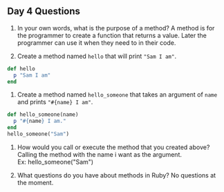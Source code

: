 ## Day 4 Questions

1. In your own words, what is the purpose of a method?
A method is for the programmer to create a function that returns a value. Later the programmer can use it when they need to in their code.

1. Create a method named `hello` that will print `"Sam I am"`.
```ruby
def hello
  p "Sam I am"
end
```

1. Create a method named `hello_someone` that takes an argument of `name` and prints `"#{name} I am"`.

```ruby
def hello_someone(name)
  p "#{name} I am."
end
hello_someone("Sam")
```
1. How would you call or execute the method that you created above?
Calling the method with the name i want as the argument.  
Ex: hello_someone("Sam")


1. What questions do you have about methods in Ruby?
No questions at the moment.
